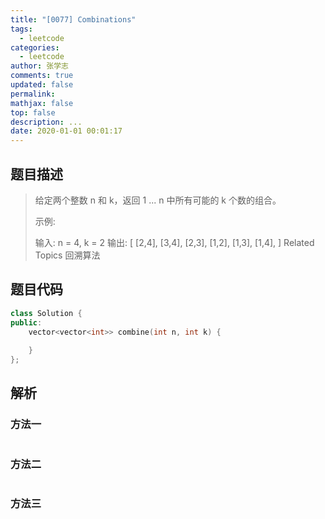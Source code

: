 ```yaml
---
title: "[0077] Combinations"
tags:
  - leetcode
categories:
  - leetcode
author: 张学志
comments: true
updated: false
permalink:
mathjax: false
top: false
description: ...
date: 2020-01-01 00:01:17
---
```


## 题目描述

> 给定两个整数 n 和 k，返回 1 ... n 中所有可能的 k 个数的组合。 
> 
> 示例: 
> 
> 输入: n = 4, k = 2
> 输出:
> [
> [2,4],
> [3,4],
> [2,3],
> [1,2],
> [1,3],
> [1,4],
> ] 
> Related Topics 回溯算法

## 题目代码

```cpp
class Solution {
public:
    vector<vector<int>> combine(int n, int k) {
        
    }
};
```

## 解析

### 方法一

```cpp

```

### 方法二

```cpp

```

### 方法三

```cpp

```

